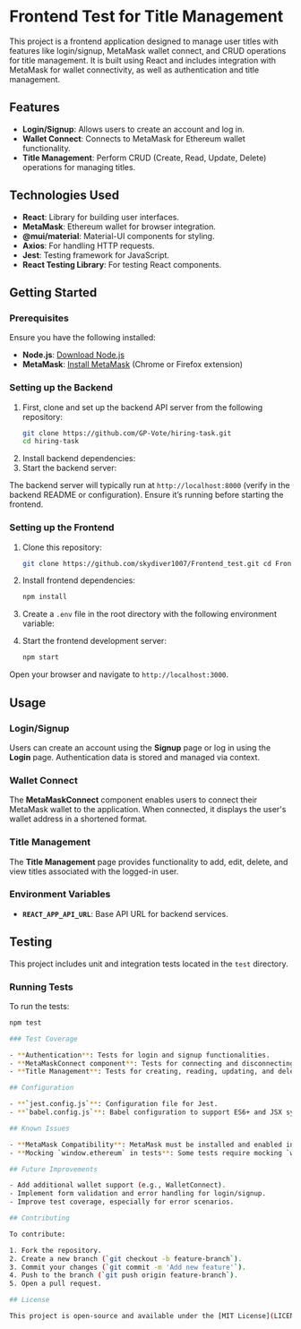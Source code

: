 # Frontend Test for Title Management

This project is a frontend application designed to manage user titles with features like login/signup, MetaMask wallet connect, and CRUD operations for title management. It is built using React and includes integration with MetaMask for wallet connectivity, as well as authentication and title management.

## Features

- **Login/Signup**: Allows users to create an account and log in.
- **Wallet Connect**: Connects to MetaMask for Ethereum wallet functionality.
- **Title Management**: Perform CRUD (Create, Read, Update, Delete) operations for managing titles.

## Technologies Used

- **React**: Library for building user interfaces.
- **MetaMask**: Ethereum wallet for browser integration.
- **@mui/material**: Material-UI components for styling.
- **Axios**: For handling HTTP requests.
- **Jest**: Testing framework for JavaScript.
- **React Testing Library**: For testing React components.

## Getting Started

### Prerequisites

Ensure you have the following installed:

- **Node.js**: [Download Node.js](https://nodejs.org/)
- **MetaMask**: [Install MetaMask](https://metamask.io/) (Chrome or Firefox extension)

### Setting up the Backend

1. First, clone and set up the backend API server from the following repository:
   ```bash
   git clone https://github.com/GP-Vote/hiring-task.git   
   cd hiring-task

3. Install backend dependencies:
4. Start the backend server:

The backend server will typically run at `http://localhost:8000` (verify in the backend README or configuration). Ensure it’s running before starting the frontend.

### Setting up the Frontend

1. Clone this repository:
   ```bash
   git clone https://github.com/skydiver1007/Frontend_test.git cd Frontend_test

3. Install frontend dependencies:
   ```bash
   npm install

5. Create a `.env` file in the root directory with the following environment variable:

6. Start the frontend development server:
   ```bash
   npm start

Open your browser and navigate to `http://localhost:3000`.

## Usage

### Login/Signup

Users can create an account using the **Signup** page or log in using the **Login** page. Authentication data is stored and managed via context.

### Wallet Connect

The **MetaMaskConnect** component enables users to connect their MetaMask wallet to the application. When connected, it displays the user's wallet address in a shortened format.

### Title Management

The **Title Management** page provides functionality to add, edit, delete, and view titles associated with the logged-in user.

### Environment Variables

- **`REACT_APP_API_URL`**: Base API URL for backend services.

## Testing

This project includes unit and integration tests located in the `test` directory.

### Running Tests

To run the tests:
```bash
npm test  

### Test Coverage

- **Authentication**: Tests for login and signup functionalities.
- **MetaMaskConnect component**: Tests for connecting and disconnecting the wallet, and displaying the wallet address.
- **Title Management**: Tests for creating, reading, updating, and deleting titles.

## Configuration

- **`jest.config.js`**: Configuration file for Jest.
- **`babel.config.js`**: Babel configuration to support ES6+ and JSX syntax.

## Known Issues

- **MetaMask Compatibility**: MetaMask must be installed and enabled in the browser to use wallet-related features.
- **Mocking `window.ethereum` in tests**: Some tests require mocking `window.ethereum` to simulate MetaMask; ensure mocks are correctly configured.

## Future Improvements

- Add additional wallet support (e.g., WalletConnect).
- Implement form validation and error handling for login/signup.
- Improve test coverage, especially for error scenarios.

## Contributing

To contribute:

1. Fork the repository.
2. Create a new branch (`git checkout -b feature-branch`).
3. Commit your changes (`git commit -m 'Add new feature'`).
4. Push to the branch (`git push origin feature-branch`).
5. Open a pull request.

## License

This project is open-source and available under the [MIT License](LICENSE).
